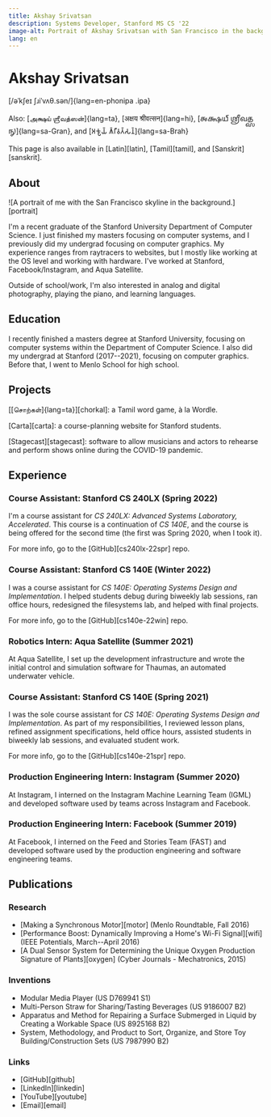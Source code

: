 ```yaml
---
title: Akshay Srivatsan
description: Systems Developer, Stanford MS CS '22
image-alt: Portrait of Akshay Srivatsan with San Francisco in the background.
lang: en
---
```


# Akshay Srivatsan

[/əˈkʃeɪ ʃɹiˈvʌθ.sən/]{lang=en-phonipa .ipa}

Also: [அக்ஷய் ஶ்ரீவத்ஸன்]{lang=ta}, [अक्षय श्रीवत्सन]{lang=hi}, [𑌅𑌕𑍍𑌷𑌯𑍍
𑌶𑍍𑌰𑍀𑌵𑌤𑍍𑌸𑌨𑍍]{lang=sa-Gran}, and [𑀅𑀓𑁆𑀱𑀬𑁆 𑀰𑁆𑀭𑀻𑀯𑀢𑁆𑀲𑀦𑁆]{lang=sa-Brah}

This page is also available in [Latin][latin], [Tamil][tamil], and
[Sanskrit][sanskrit].

## About

![A portrait of me with the San Francisco skyline in the 
background.][portrait]

I'm a recent graduate of the Stanford University Department of Computer Science.
I just finished my masters focusing on computer systems, and I previously did my
undergrad focusing on computer graphics. My experience ranges from raytracers to
websites, but I mostly like working at the OS level and working with hardware.
I've worked at Stanford, Facebook/Instagram, and Aqua Satellite.

Outside of school/work, I'm also interested in analog and digital photography,
playing the piano, and learning languages.

## Education

I recently finished a masters degree at Stanford University, focusing on
computer systems within the Department of Computer Science. I also did my
undergrad at Stanford (2017--2021), focusing on computer graphics. Before that,
I went to Menlo School for high school.

## Projects

[[சொற்கள்]{lang=ta}][chorkal]: a Tamil word game, à la Wordle.

[Carta][carta]: a course-planning website for Stanford students.

[Stagecast][stagecast]: software to allow musicians and actors to rehearse and
perform shows online during the COVID-19 pandemic.

## Experience

### Course Assistant: Stanford CS 240LX (Spring 2022)

I'm a course assistant for _CS 240LX: Advanced Systems Laboratory, Accelerated_.
This course is a continuation of _CS 140E_, and the course is being offered for
the second time (the first was Spring 2020, when I took it).

For more info, go to the [GitHub][cs240lx-22spr] repo.

### Course Assistant: Stanford CS 140E (Winter 2022)

I was a course assistant for _CS 140E: Operating Systems Design and
Implementation_. I helped students debug during biweekly lab sessions, ran
office hours, redesigned the filesystems lab, and helped with final projects.

For more info, go to the [GitHub][cs140e-22win] repo.

### Robotics Intern: Aqua Satellite (Summer 2021)

At Aqua Satellite, I set up the development infrastructure and wrote the initial
control and simulation software for Thaumas, an automated underwater vehicle.

### Course Assistant: Stanford CS 140E (Spring 2021)

I was the sole course assistant for _CS 140E: Operating Systems Design and
Implementation_. As part of my responsibilities, I reviewed lesson plans,
refined assignment specifications, held office hours, assisted students in
biweekly lab sessions, and evaluated student work.

For more info, go to the [GitHub][cs140e-21spr] repo.

### Production Engineering Intern: Instagram (Summer 2020)

At Instagram, I interned on the Instagram Machine Learning Team (IGML) and
developed software used by teams across Instagram and Facebook.

### Production Engineering Intern: Facebook (Summer 2019)

At Facebook, I interned on the Feed and Stories Team (FAST) and developed
software used by the production engineering and software engineering teams.

## Publications

### Research

-   [Making a Synchronous Motor][motor] (Menlo Roundtable, Fall 2016)
-   [Performance Boost: Dynamically Improving a Home's Wi-Fi Signal][wifi] (IEEE
    Potentials, March--April 2016)
-   [A Dual Sensor System for Determining the Unique Oxygen Production Signature
    of Plants][oxygen] (Cyber Journals - Mechatronics, 2015)

### Inventions

-   Modular Media Player (US D769941 S1)
-   Multi-Person Straw for Sharing/Tasting Beverages (US 9186007 B2)
-   Apparatus and Method for Repairing a Surface Submerged in Liquid by Creating
    a Workable Space (US 8925168 B2)
-   System, Methodology, and Product to Sort, Organize, and Store Toy
    Building/Construction Sets (US 7987990 B2)

### Links

-   [GitHub][github]
-   [LinkedIn][linkedin]
-   [YouTube][youtube]
-   [Email][email]
